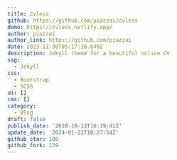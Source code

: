 ```yaml
---
title: Cvless
github: https://github.com/piazzai/cvless
demo: https://cvless.netlify.app/
author: piazzai
author_link: https://github.com/piazzai
date: 2023-11-30T05:17:16.640Z
description: Jekyll theme for a beautiful online CV
ssg:
  - Jekyll
css:
  - Bootstrap
  - SCSS
ui: []
cms: []
category:
  - Blog
draft: false
publish_date: '2020-10-13T16:19:41Z'
update_date: '2024-01-22T10:27:54Z'
github_star: 100
github_fork: 139
---
```

